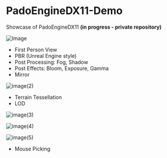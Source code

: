 # PadoEngineDX11-Demo
Showcase of PadoEngineDX11 **(in progress - private repository)**

![Image](https://github.com/user-attachments/assets/8cfb4c5b-5fe3-42f0-bf99-66c398b3f452)

- First Person View
- PBR (Unreal Engine style)
- Post Processing: Fog, Shadow
- Post Effects: Bloom, Exposure, Gamma
- Mirror


![image(2)](https://github.com/user-attachments/assets/a9a10c23-020c-4a9d-9586-a259597be64b)

- Terrain Tessellation
- LOD

![image(3)](https://github.com/user-attachments/assets/7fadf0c3-3c31-430a-b182-9112b1099ffb)

![image(4)](https://github.com/user-attachments/assets/945a9eb2-166f-45ed-a8c7-407b0406c6b3)

![image(5)](https://github.com/user-attachments/assets/154be34f-3d72-49bd-8bcd-add67cee201d)
- Mouse Picking
